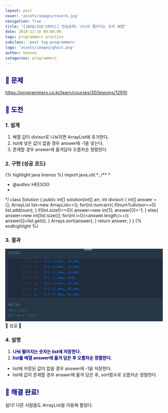 ```yaml
---
layout: post
cover: 'assets/images/cover4.jpg'
navigation: True
title: "[JAVA/프로그래머스] 연습문제: 나누어 떨어지는 숫자 배열"
date: 2019-12-16 00:00:00
tags: programmers practice
subclass: 'post tag-programmers'
logo: 'assets/images/ghost.png'
author: heesoo
categories: programmers
---
```

## <span style="color:navy">👀 문제</span>
<https://programmers.co.kr/learn/courses/30/lessons/12910>

## <span style="color:navy">👊 도전</span>

### 1. 설계
1. 배열 값이 divisor로 나눠지면 ArrayList에 추가한다.
2. list에 넣은 값이 없을 경우 answer에 -1을 넣는다.
3. 존재할 경우 answer에 옮겨담아 오름차순 정렬한다.

### 2. 구현 (성공 코드)
{% highlight java linenos %}
import java.util.*;
/**
 *
 * @author HEESOO
 *
 */
 class Solution {
   public int[] solution(int[] arr, int divisor) {
       int[] answer = {};
       ArrayList<Integer> list=new ArrayList<>();
       for(int num:arr){
           if(num%divisor==0) list.add(num);
       }
       if(list.size()==0){
           answer=new int[1];
           answer[0]=-1;
       }
       else{
           answer=new int[list.size()];
           for(int i=0;i<answer.length;i++){
               answer[i]=list.get(i);
           }
           Arrays.sort(answer);
       }
       return answer;
   }
 }
 {% endhighlight %}

### 3. 결과
![실행결과](./assets/images/191216_5.PNG)
🤟 성공 🤟

### 4. 설명
1. **<span style="color:navy">나눠 떨어지는 숫자는 list에 저장한다.</span>**
2. **<span style="color:navy">list를 배열 answer에 옮겨 담은 후 오름차순 정렬한다.</span>**
- list에 저장된 값이 없을 경우 answer에 -1을 저장한다.
- list에 값이 존재할 경우 answer에 옮겨 담은 후, sort함수로 오름차순 정렬한다.

## <span style="color:navy">👏 해결 완료!</span>
쉽다! 다른 사람들도 ArrayList을 이용해 풀었다.
